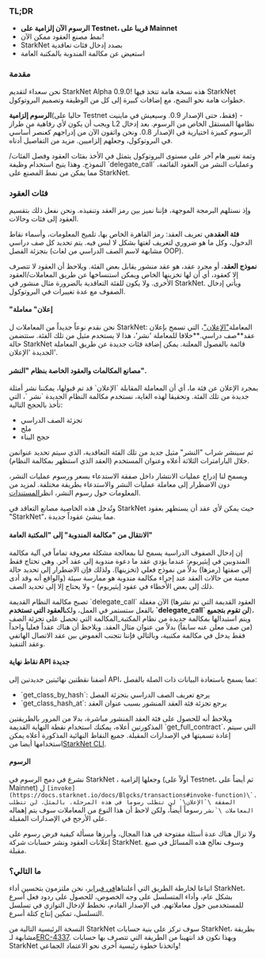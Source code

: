 ### TL;DR

* **الرسوم الآن إلزامية على Testnet، قريبا على Mainnet**
* نمط مصنع العقود ممكن الآن!
* StarkNet بصدد إدخال فئات تعاقدية
* استعيض عن مكالمة المندوبة بالمكتبة العامة

### مقدمة

نحن سعداء لتقديم StarkNet Alpha 0.9.0! هذه نسخة هامة تتخذ فيها StarkNet خطوات هامة نحو النضج، مع إضافات كبيرة إلى كل من الوظيفة وتصميم البروتوكول.

**الرسوم إلزامية**(حاليا على Testnet فقط، حتى الإصدار 0.9. وسيعيش في ماينيت) - ويجب أن يكون لأي رفاهية من طراز L2 نظامها المستقل الخاص من الرسوم. بعد إدخال الرسوم كميزة اختيارية في الإصدار 0.8. ونحن واثقون الآن من إدراجهم كعنصر أساسي في البروتوكول، وجعلهم إلزاميين. مزيد من التفاصيل أدناه.

وثمة تغيير هام آخر على مستوى البروتوكول يتمثل في الأخذ بفئات العقود وفصل الفئات/النموذج. وهذا يتيح استخدام وظيفة \`delegate_call\` وعمليات النشر من العقود القائمة، مما يمكن من نمط المصنع على StarkNet.

### فئات العقود

وإذ نستلهم البرمجة الموجهة، فإننا نميز بين رمز العقد وتنفيذه. ونحن نفعل ذلك بتقسيم العقود إلى فئات وحالات.

**فئة العقد**هي تعريف العقد: رمز القاهرة الخاص بها، تلميح المعلومات، وأسماء نقاط الدخول، وكل ما هو ضروري لتعريف لغتها بشكل لا لبس فيه. يتم تحديد كل صف دراسي بتجزئة الفصل (مشابهة لاسم الصف الدراسي من لغات OOP).

**نموذج العقد**، أو مجرد عقد، هو عقد منشور يقابل بعض الفئة. ويلاحظ أن العقود لا تتصرف إلا كعقود، أي أن لها تخزينها الخاص ويمكن استنساخها عن طريق المعاملات/العقود الأخرى. ولا يكون للفئة التعاقدية بالضرورة مثال منشور في StarkNet. ويأتي إدخال الصفوف مع عدة تغييرات في البروتوكول.

#### "إعلان" معاملة

نحن نقدم نوعاً جديداً من المعاملات ل StarkNet: المعاملة["الإعلان"](https://docs.starknet.io/docs/Blocks/transactions#declare-transaction)، التي تسمح بإعلان عقد**صف دراسي.**خلافا للمعاملة \'نشر\'، هذا لا يستخدم مثيل من تلك الفئة. ستتضمن حالة StarkNet قائمة بالفصول المعلنة. يمكن إضافة فئات جديدة عن طريق المعاملة الجديدة \'الإعلان\'.

#### مصانع المكالمات والعقود الخاصة بنظام "النشر".

بمجرد الإعلان عن فئة ما، أي أن المعاملة المقابلة \`الإعلان\` قد تم قبولها، يمكننا نشر أمثلة جديدة من تلك الفئة. وتحقيقا لهذه الغاية، نستخدم مكالمة النظام الجديدة \`نشر \`، التي تأخذ بالحجج التالية:

* تجزئة الصف الدراسي
* ملح
* حجج البناء

ثم سينشر شراب "النشر" مثيل جديد من تلك الفئة التعاقدية، الذي سيتم تحديد عنوان[](https://docs.starknet.io/docs/Contracts/contract-address)من خلال البارامترات الثلاثة أعلاه وعنوان المستخدم (العقد الذي استظهر بمكالمة النظام).

ويسمح لنا إدراج عمليات الانتشار داخل صفقة الاستدعاء بسعر ورسوم عمليات النشر، دون الاضطرار إلى معاملة عمليات النشر والاستدعاء بطريقة مختلفة. لمزيد من المعلومات حول رسوم النشر، انظر[المستندات](https://docs.starknet.io/docs/Fees/fee-mechanism#deployed-contracts).

وتُدخل هذه الخاصية مصانع التعاقد في StarkNet حيث يمكن لأي عقد أن يستظهر بعقود "StarkNet"، مما ينشئ عقوداً جديدة.

#### الانتقال من "مكالمة المندوبة" إلى "المكتبة العامة"

إن إدخال الصفوف الدراسية يسمح لنا بمعالجة مشكلة معروفة تماماً في آلية مكالمة المندوبين في إيثيريوم: عندما يؤدي عقد ما دعوة مندوبة إلى عقد آخر. وهي تحتاج فقط إلى صفتها (رمزها) بدلاً من نموذج فعلي (تخزينها). ولذلك فإن الاضطرار إلى تحديد حالة معينة من حالات العقد عند إجراء مكالمة مندوبة هو ممارسة سيئة (والواقع أنه وقد أدى ذلك إلى بعض الأخطاء في عقود إيثيريوم) - ولا يحتاج إلا إلى تحديد الصف.

تصبح مكالمة النظام القديمة \`delegate_call\` الآن مغفلة (العقود القديمة التي تم نشرها بالفعل ستستمر في العمل، ولكن**العقود التي تستخدم \`delegate_call\` لن تقوم بتجميع**)، ويتم استبدالها بمكالمة جديدة من نظام المكتبة_المكالمة التي تحصل على تجزئة الصف (من صف معلن عنه سابقاً) بدلاً من عنوان مثال العقد. ويلاحظ أن هناك عقداً فعلياً واحداً فقط يدخل في مكالمة مكتبية، وبالتالي فإننا نتجنب الغموض بين عقد الاتصال الهاتفي وعقد التنفيذ.

#### نقاط نهاية API جديدة

أضفنا نقطتين نهائيتين جديدتين إلى API، مما يسمح باستعادة البيانات ذات الصلة بالفصل:

* \`get_class_by_hash\`: يرجع تعريف الصف الدراسي بتجزئة الفصل
* \`get_class_hash_at\`: يرجع تجزئة فئة العقد المنشور بسبب عنوان العقد

ويلاحظ أنه للحصول على فئة العقد المنشور مباشرة، بدلا من المرور بالطريقتين المذكورتين أعلاه، يمكنك استخدام نقطة النهاية القديمة \`get_full_contract\`، التي سيتم إعادة تسميتها في الإصدارات المقبلة. جميع النقاط النهائية المذكورة أعلاه يمكن استخدامها أيضا من[StarkNet CLI](https://docs.starknet.io/docs/CLI/commands).

#### الرسوم

نشرع في دمج الرسوم في StarkNet ، وجعلها إلزامية (أولاً على Testnet، ثم أيضاً على Mainnet) ل ``[invoke](https://docs.starknet.io/docs/Blocks/transactions#invoke-function)\`. الصفقة \`الإعلان\` لن تتطلب رسوماً في هذه المرحلة. بالمثل، لن تتطلب المعاملات \`نشر`` رسوماً أيضاً، ولكن لاحظ أن هذا النوع من المعاملات سوف يتم إهماله على الأرجح في الإصدارات المقبلة.

ولا تزال هناك عدة أسئلة مفتوحة في هذا المجال، وأبرزها مسألة كيفية فرض رسوم على إعلانات العقود ونشر حسابات شركة StarkNet. وسوف نعالج هذه المسائل في صيغ مقبلة.

### ما التالي؟

اتباعا لخارطة الطريق التي أعلنناها[في فبراير](https://medium.com/starkware/starknet-on-to-the-next-challenge-96a39de7717)، نحن ملتزمون بتحسين أداء StarkNet، بشكل عام، وأداء المتسلسل على وجه الخصوص، للحصول على ردود فعل أسرع للمستخدمين حول معاملاتهم. في الإصدار القادم، نخطط لإدخال التوازي في تسلسل التسلسل، تمكين إنتاج كتلة أسرع.

النسخة الرئيسية التالية من StarkNet سوف تركز على بنية حسابات StarkNet، بطريقة مشابهة لـ[ERC-4337](https://medium.com/infinitism/erc-4337-account-abstraction-without-ethereum-protocol-changes-d75c9d94dc4a). وبهذا نكون قد انتهينا من الطريقة التي تتصرف بها حسابات StarkNet واتخذنا خطوة رئيسية أخرى نحو الاعتماد الجماعي!